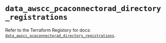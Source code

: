 # `data_awscc_pcaconnectorad_directory_registrations`

Refer to the Terraform Registory for docs: [`data_awscc_pcaconnectorad_directory_registrations`](https://registry.terraform.io/providers/hashicorp/awscc/0.70.0/docs/data-sources/pcaconnectorad_directory_registrations).
